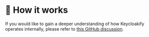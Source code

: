 # 🤔 How it works

If you would like to gain a deeper understanding of how Keycloakify operates internally, please refer to [this GitHub discussion](https://github.com/keycloakify/keycloakify/discussions/346#discussioncomment-5889791).
